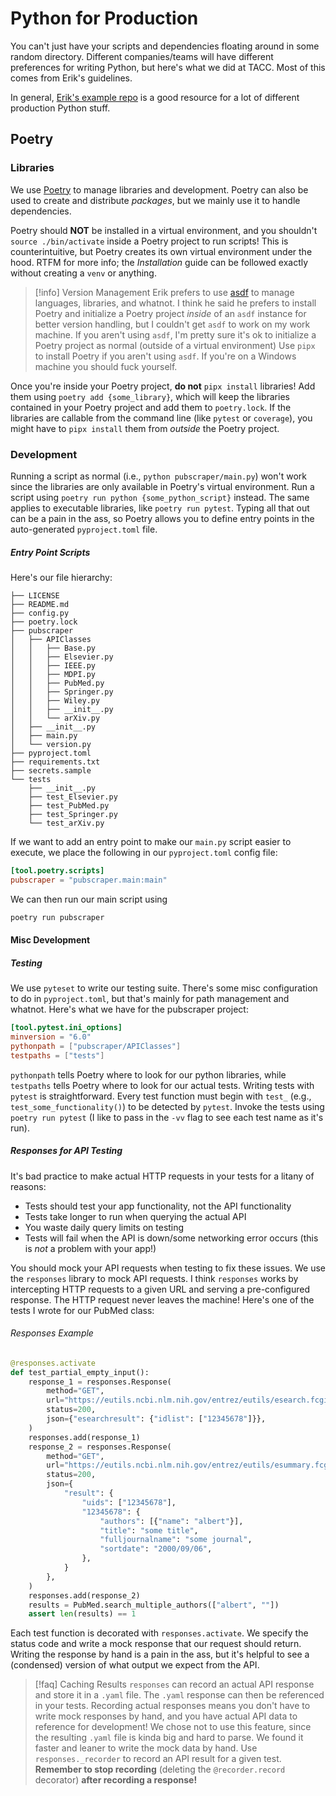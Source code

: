 # Python for Production
You can't just have your scripts and dependencies floating around in some random directory. Different companies/teams will have different preferences for writing Python, but here's what we did at TACC. Most of this comes from Erik's guidelines.

In general, [Erik's example repo](https://github.com/eriksf/calculate-pi/tree/main) is a good resource for a lot of different production Python stuff.

## Poetry
### Libraries
We use [Poetry](https://python-poetry.org/) to manage libraries and development. Poetry can also be used to create and distribute *packages*, but we mainly use it to handle dependencies.

Poetry should **NOT** be installed in a virtual environment, and you shouldn't `source ./bin/activate` inside a Poetry project to run scripts! This is counterintuitive, but Poetry creates its own virtual environment under the hood. RTFM for more info; the *Installation* guide can be followed exactly without creating a `venv` or anything.

>[!info] Version Management
> Erik prefers to use [asdf](https://asdf-vm.com/) to manage languages, libraries, and whatnot. I think he said he prefers to install Poetry and initialize a Poetry project *inside* of an `asdf` instance for better version handling, but I couldn't get `asdf` to work on my work machine.
> If you aren't using `asdf`, I'm pretty sure it's ok to initialize a Poetry project as normal (outside of a virtual environment)
> Use `pipx` to install Poetry if you aren't using `asdf`. If you're on a Windows machine you should fuck yourself.


Once you're inside your Poetry project, **do not** `pipx install` libraries! Add them using `poetry add {some_library}`, which will keep the libraries contained in your Poetry project and add them to `poetry.lock`. If the libraries are callable from the command line (like `pytest` or `coverage`), you might have to `pipx install` them from *outside* the Poetry project.

### Development
Running a script as normal (i.e., `python pubscraper/main.py`) won't work since the libraries are only available in Poetry's virtual environment. Run a script using `poetry run python {some_python_script}` instead. The same applies to executable libraries, like `poetry run pytest`.
Typing all that out can be a pain in the ass, so Poetry allows you to define entry points in the auto-generated `pyproject.toml` file.
##### Entry Point Scripts
Here's our file hierarchy:
```
├── LICENSE
├── README.md
├── config.py
├── poetry.lock
├── pubscraper
│   ├── APIClasses
│   │   ├── Base.py
│   │   ├── Elsevier.py
│   │   ├── IEEE.py
│   │   ├── MDPI.py
│   │   ├── PubMed.py
│   │   ├── Springer.py
│   │   ├── Wiley.py
│   │   ├── __init__.py
│   │   └── arXiv.py
│   ├── __init__.py
│   ├── main.py
│   └── version.py
├── pyproject.toml
├── requirements.txt
├── secrets.sample
└── tests
    ├── __init__.py
    ├── test_Elsevier.py
    ├── test_PubMed.py
    ├── test_Springer.py
    └── test_arXiv.py
```
If we want to add an entry point to make our `main.py` script easier to execute, we place the following in our `pyproject.toml` config file:
```toml
[tool.poetry.scripts]
pubscraper = "pubscraper.main:main"
```
We can then run our main script using
```bash
poetry run pubscraper
```
#### Misc Development
##### Testing
We use `pyteset` to write our testing suite. There's some misc configuration to do in `pyproject.toml`, but that's mainly for path management and whatnot. Here's what we have for the pubscraper project:
```toml
[tool.pytest.ini_options]
minversion = "6.0"
pythonpath = ["pubscraper/APIClasses"]
testpaths = ["tests"]
```
`pythonpath` tells Poetry where to look for our python libraries, while `testpaths` tells Poetry where to look for our actual tests.
Writing tests with `pytest` is straightforward. Every test function must begin with `test_` (e.g., `test_some_functionality()`) to be detected by `pytest`. Invoke the tests using `poetry run pytest` (I like to pass in the `-vv` flag to see each test name as it's run).
##### Responses for API Testing
It's bad practice to make actual HTTP requests in your tests for a litany of reasons:
- Tests should test your app functionality, not the API functionality
- Tests take longer to run when querying the actual API
- You waste daily query limits on testing
- Tests will fail when the API is down/some networking error occurs (this is *not* a problem with your app!)

You should mock your API requests when testing to fix these issues. We use the `responses` library to mock API requests.
I think `responses` works by intercepting HTTP requests to a given URL and serving a pre-configured response. The HTTP request never leaves the machine!
Here's one of the tests I wrote for our PubMed class:
###### Responses Example
```python
@responses.activate
def test_partial_empty_input():
    response_1 = responses.Response(
        method="GET",
        url="https://eutils.ncbi.nlm.nih.gov/entrez/eutils/esearch.fcgi",
        status=200,
        json={"esearchresult": {"idlist": ["12345678"]}},
    )
    responses.add(response_1)
    response_2 = responses.Response(
        method="GET",
        url="https://eutils.ncbi.nlm.nih.gov/entrez/eutils/esummary.fcgi",
        status=200,
        json={
            "result": {
                "uids": ["12345678"],
                "12345678": {
                    "authors": [{"name": "albert"}],
                    "title": "some title",
                    "fulljournalname": "some journal",
                    "sortdate": "2000/09/06",
                },
            }
        },
    )
    responses.add(response_2)
    results = PubMed.search_multiple_authors(["albert", ""])
    assert len(results) == 1
```
Each test function is decorated with `responses.activate`. We specify the status code and write a mock response that our request should return. Writing the response by hand is a pain in the ass, but it's helpful to see a (condensed) version of what output we expect from the API.
>[!faq] Caching Results
>`responses` can record an actual API response and store it in a `.yaml` file.
> The `.yaml` response can then be referenced in your tests. Recording actual responses means you don't have to write mock responses by hand, and you have actual API data to reference for development!
> We chose not to use this feature, since the resulting `.yaml` file is kinda big and hard to parse. We found it faster and leaner to write the mock data by hand.
> Use `responses._recorder` to record an API result for a given test. **Remember to stop recording** (deleting the `@recorder.record` decorator) **after recording a response!**
